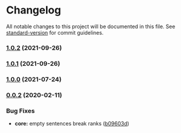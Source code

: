 # Changelog

All notable changes to this project will be documented in this file. See [standard-version](https://github.com/conventional-changelog/standard-version) for commit guidelines.

### [1.0.2](https://github.com/gorango/retext-lexrank/compare/v1.0.1...v1.0.2) (2021-09-26)

### [1.0.1](https://github.com/gorango/retext-lexrank/compare/v1.0.0...v1.0.1) (2021-09-26)

### [1.0.0](https://github.com/gorango/retext-lexrank/compare/v1.0.0...v1.0.1) (2021-07-24)

### [0.0.2](https://github.com/gorango/retext-lexrank/compare/v0.0.1...v0.0.2) (2020-02-11)

### Bug Fixes

- **core:** empty sentences break ranks ([b09603d](https://github.com/gorango/retext-lexrank/commit/b09603d948071adf7029a3439061227c4f2e27a0))

